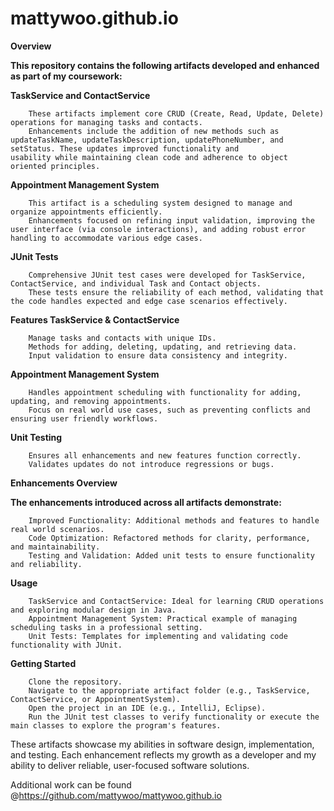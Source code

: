 # mattywoo.github.io
**Overview**

**This repository contains the following artifacts developed and enhanced as part of my coursework:**

**TaskService and ContactService**

        These artifacts implement core CRUD (Create, Read, Update, Delete) operations for managing tasks and contacts.
        Enhancements include the addition of new methods such as updateTaskName, updateTaskDescription, updatePhoneNumber, and setStatus. These updates improved functionality and               usability while maintaining clean code and adherence to object oriented principles.

**Appointment Management System**

        This artifact is a scheduling system designed to manage and organize appointments efficiently.
        Enhancements focused on refining input validation, improving the user interface (via console interactions), and adding robust error handling to accommodate various edge cases.

**JUnit Tests**

        Comprehensive JUnit test cases were developed for TaskService, ContactService, and individual Task and Contact objects.
        These tests ensure the reliability of each method, validating that the code handles expected and edge case scenarios effectively.

**Features
TaskService & ContactService**

        Manage tasks and contacts with unique IDs.
        Methods for adding, deleting, updating, and retrieving data.
        Input validation to ensure data consistency and integrity.

**Appointment Management System**

        Handles appointment scheduling with functionality for adding, updating, and removing appointments.
        Focus on real world use cases, such as preventing conflicts and ensuring user friendly workflows.

**Unit Testing**

        Ensures all enhancements and new features function correctly.
        Validates updates do not introduce regressions or bugs.

**Enhancements Overview**

**The enhancements introduced across all artifacts demonstrate:**

        Improved Functionality: Additional methods and features to handle real world scenarios.
        Code Optimization: Refactored methods for clarity, performance, and maintainability.
        Testing and Validation: Added unit tests to ensure functionality and reliability.

**Usage**

        TaskService and ContactService: Ideal for learning CRUD operations and exploring modular design in Java.
        Appointment Management System: Practical example of managing scheduling tasks in a professional setting.
        Unit Tests: Templates for implementing and validating code functionality with JUnit.

**Getting Started**

        Clone the repository.
        Navigate to the appropriate artifact folder (e.g., TaskService, ContactService, or AppointmentSystem).
        Open the project in an IDE (e.g., IntelliJ, Eclipse).
        Run the JUnit test classes to verify functionality or execute the main classes to explore the program's features.

These artifacts showcase my abilities in software design, implementation, and testing. Each enhancement reflects my growth as a developer and my ability to deliver reliable, user-focused software solutions.

Additional work can be found @https://github.com/mattywoo/mattywoo.github.io
